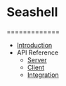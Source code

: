 # Seashell

=============

* [Introduction](../README.md)
* API Reference
  * [Server](./API/Server.md)
  * [Client](./API/Client.md)
  * [Integration](./API/Integration.md)
